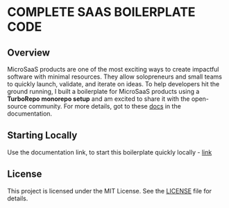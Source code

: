 # COMPLETE SAAS BOILERPLATE CODE

## Overview

MicroSaaS products are one of the most exciting ways to create impactful software with minimal resources. They allow solopreneurs and small teams to quickly launch, validate, and iterate on ideas. To help developers hit the ground running, I built a boilerplate for MicroSaaS products using a **TurboRepo monorepo setup** and am excited to share it with the open-source community. For more details, got to these [docs](https://dev.docs.boilerplate.bsamaritan.com/docs/overview) in the documentation.

## Starting Locally

Use the documentation link, to start this boilerplate quickly locally - [link](https://dev.docs.boilerplate.bsamaritan.com/docs/category/getting-started)

## License

This project is licensed under the MIT License. See the [LICENSE](LICENSE) file for details.
